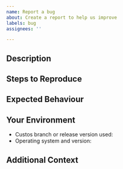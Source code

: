 ```yaml
---
name: Report a bug
about: Create a report to help us improve
labels: bug
assignees: ''

---
```


<!--
This form is for bug reports and feature requests ONLY!
For general questions and troubleshooting about custos, please ask/look for answers here:
- custos mailing list: https://lists.apache.org/list.html?custos@airavata.apache.org

Issues specific to *airavata*, *airavata-django-portal*, *airavata-mft*, should be created in the repository they belong to (e.g. https://github.com/apache/airavata)
-->

[NOTE]: # ( ^^ Provide a general summary of the issue in the title above. ^^ )

## Description

[NOTE]: # ( Describe the problem you're encountering. )

## Steps to Reproduce

[NOTE]: # ( Include details description or commands to reproduce. )

## Expected Behaviour

[NOTE]: # ( Tell us what you did and what you expected to happen and what you instead saw. )

## Your Environment

[TIP]:  # ( Include as many relevant details about your environment as possible. )
[TIP]:  # ( Mention Custos Branch or release version, runtime and compiler version )

* Custos branch or release version used:
* Operating system and version:

## Additional Context

[TIP]:  # ( full error message, exception listing, stack trace, logs or other information which can assist in diagnosing the bug. )
